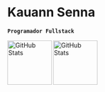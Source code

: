 
 # Kauann Senna

 **`Programador Fullstack`**
 
 <div>
   <p>
   <img 
     align="left" 
     alt="GitHub Stats" 
     height="100"  
     src="https://github-readme-stats.vercel.app/api?username=Ksenn0&show_icons=true&theme=tokyonight&include_all_commits=true&locale=pt-br"/>
 <img 
      align="left" 
      alt="GitHub Stats" 
      height="100" 
      src="https://github-readme-stats.vercel.app/api/top-langs/?username=Ksenn0&theme=tokyonight&layout=compact&custom_title=Tecnologias&langs_count=9"/></p>
</div>

